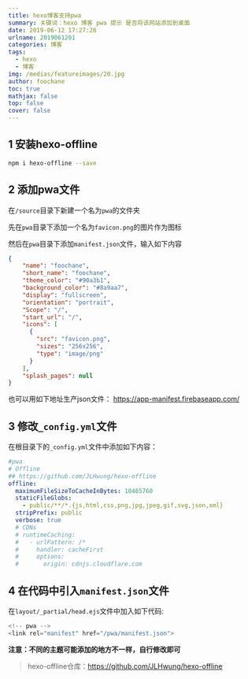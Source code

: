 ```yaml
---
title: hexo博客支持pwa
summary: 关键词：hexo 博客 pwa 提示 是否将该网站添加到桌面
date: 2019-06-12 17:27:28
urlname: 2019061201
categories: 博客
tags:
  - hexo
  - 博客
img: /medias/featureimages/20.jpg
author: foochane
toc: true
mathjax: false
top: false
cover: false
---
```




## 1 安装hexo-offline
```bash
npm i hexo-offline --save

```
## 2 添加pwa文件
在`/source`目录下新建一个名为`pwa`的文件夹

先在`pwa`目录下添加一个名为`favicon.png`的图片作为图标

然后在`pwa`目录下添加`manifest.json`文件，输入如下内容
```json
{
    "name": "foochane",
    "short_name": "foochane",
    "theme_color": "#90a3b1",
    "background_color": "#8a9aa7",
    "display": "fullscreen",
    "orientation": "portrait",
    "Scope": "/",
    "start_url": "/",
    "icons": [
      {
        "src": "favicon.png",
        "sizes": "256x256",
        "type": "image/png"
      }
    ],
    "splash_pages": null
}
```

也可以用如下地址生产json文件： https://app-manifest.firebaseapp.com/


## 3 修改`_config.yml`文件

在根目录下的`_config.yml`文件中添加如下内容：
```yaml
#pwa
# Offline
## https://github.com/JLHwung/hexo-offline
offline:
  maximumFileSizeToCacheInBytes: 10485760
  staticFileGlobs:
    - public/**/*.{js,html,css,png,jpg,jpeg,gif,svg,json,xml}
  stripPrefix: public
  verbose: true
  # CDNs 
  # runtimeCaching:
  #   - urlPattern: /*
  #     handler: cacheFirst
  #     options:
  #       origin: cdnjs.cloudflare.com
```

## 4 在代码中引入`manifest.json`文件

在`layout/_partial/head.ejs`文件中加入如下代码:
```js
<!-- pwa -->
<link rel="manifest" href="/pwa/manifest.json">
```

**注意：不同的主题可能添加的地方不一样，自行修改即可**


>hexo-offline仓库：https://github.com/JLHwung/hexo-offline